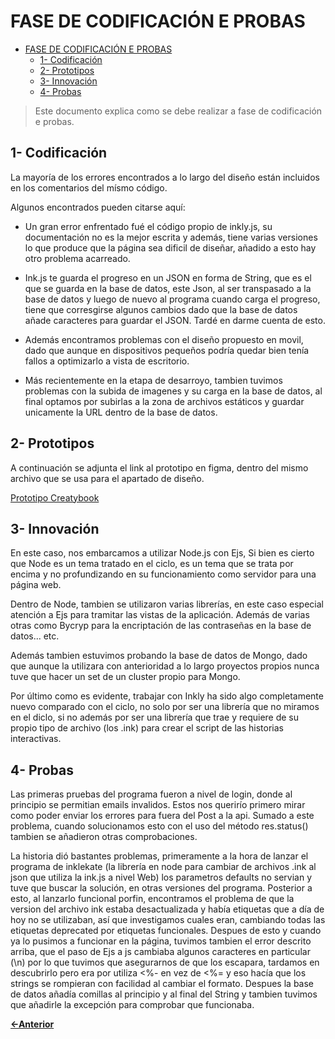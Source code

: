 # FASE DE CODIFICACIÓN E PROBAS

- [FASE DE CODIFICACIÓN E PROBAS](#fase-de-codificación-e-probas)
  - [1- Codificación](#1--codificación)
  - [2- Prototipos](#2--prototipos)
  - [3- Innovación](#3--innovación)
  - [4- Probas](#4--probas)

> Este documento explica como se debe realizar a fase de codificación e probas.

## 1- Codificación

La mayoría de los errores encontrados a lo largo del diseño están incluidos en los comentarios del mísmo código.

Algunos encontrados pueden citarse aquí:

- Un gran error enfrentado fué el código propio de inkly.js, su documentación no es la mejor escrita y además, tiene varias versiones lo que produce que la página sea dificil de diseñar, añadido a esto hay otro problema acarreado.

- Ink.js te guarda el progreso en un JSON en forma de String, que es el que se guarda en la base de datos, este Json, al ser transpasado a la base de datos y luego de nuevo al programa cuando carga el progreso, tiene que corresgirse algunos cambios dado que la base de datos añade caracteres para guardar el JSON. Tardé en darme cuenta de esto.

- Además encontramos problemas con el diseño propuesto en movil, dado que aunque en dispositivos pequeños podría quedar bien tenía fallos a optimizarlo a vista de escritorio.

- Más recientemente en la etapa de desarroyo, tambien tuvimos problemas con la subida de imagenes y su carga en la base de datos, al final optamos por subirlas a la zona de archivos estáticos y guardar unicamente la URL dentro de la base de datos.

## 2- Prototipos

A continuación se adjunta el link al prototipo en figma, dentro del mismo archivo que se usa para el apartado de diseño.

[Prototipo Creatybook](https://www.figma.com/proto/hycIRuFIyNZrk2KMTfJNzu/CreatyBook?node-id=1-2&t=RimcIFeCVYarEmN3-1&scaling=scale-down&content-scaling=fixed&page-id=0%3A1&starting-point-node-id=1%3A2)

## 3- Innovación

En este caso, nos embarcamos a utilizar Node.js con Ejs, Si bien es cierto que Node es un tema tratado en el ciclo, es un tema que se trata por encima y no profundizando en su funcionamiento como servidor para una página web.

Dentro de Node, tambien se utilizaron varias librerías, en este caso especial atención a Ejs para tramitar las vistas de la aplicación. Además de varias otras como Bycryp para la encriptación de las contraseñas en la base de datos... etc.

Además tambien estuvimos probando la base de datos de Mongo, dado que aunque la utilizara con anterioridad a lo largo proyectos propios nunca tuve que hacer un set de un cluster propio para Mongo.

Por último como es evidente, trabajar con Inkly ha sido algo completamente nuevo comparado con el ciclo, no solo por ser una librería que no miramos en el diclo, si no además por ser una librería que trae y requiere de su propio tipo de archivo (los .ink) para crear el script de las historias interactivas.

## 4- Probas

Las primeras pruebas del programa fueron a nivel de login, donde al principio se permitian emails invalidos. Estos nos querirío primero mirar como poder enviar los errores para fuera del Post a la api. Sumado a este problema, cuando solucionamos esto con el uso del método res.status() tambien se añadieron otras comprobaciones.

La historia dió bastantes problemas, primeramente a la hora de lanzar el programa de inklekate (la librería en node para cambiar de archivos .ink al json que utiliza la ink.js a nivel Web) los parametros defaults no servian y tuve que buscar la solución, en otras versiones del programa. Posterior a esto, al lanzarlo funcional porfin, encontramos el problema de que la version del archivo ink estaba desactualizada y había etiquetas que a día de hoy no se utilizaban, así que investigamos cuales eran, cambiando todas las etiquetas deprecated por etiquetas funcionales. Despues de esto y cuando ya lo pusimos a funcionar en la página, tuvimos tambien el error descrito arriba, que el paso de Ejs a js cambiaba algunos caracteres en particular (\n) por lo que tuvimos que asegurarnos de que los escapara, tardamos en descubrirlo pero era por utiliza <%- en vez de <%= y eso hacía que los strings se rompieran con facilidad al cambiar el formato. Despues la base de datos añadía comillas al principio y al final del String y tambien tuvimos que añadirle la excepción para comprobar que funcionaba.

[**<-Anterior**](../README.md)
